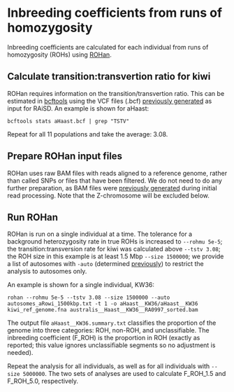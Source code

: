# Inbreeding coefficients from runs of homozygosity

Inbreeding coefficients are calculated for each individual from runs of homozygosity (ROHs) using [ROHan](https://github.com/grenaud/ROHan).

## Calculate transition:transvertion ratio for kiwi

ROHan requires information on the transition/transvertion ratio. This can be estimated in [bcftools](https://samtools.github.io/bcftools/) using the VCF files (.bcf) [previously generated](https://github.com/jordanbemmels/kiwi-holocene/blob/main/14_Selective_sweeps.md) as input for RAiSD. An example is shown for aHaast:

```
bcftools stats aHaast.bcf | grep "TSTV"
```

Repeat for all 11 populations and take the average: 3.08.

## Prepare ROHan input files

ROHan uses raw BAM files with reads aligned to a reference genome, rather than called SNPs or files that have been filtered. We do not need to do any further preparation, as BAM files were [previously generated](https://github.com/jordanbemmels/kiwi-holocene/blob/main/02_Initial_read_processing.md) during initial read processing. Note that the Z-chromosome will be excluded below.

## Run ROHan

ROHan is run on a single individual at a time. The tolerance for a background heterozygosity rate in true ROHs is increased to ```--rohmu 5e-5```; the transition:transversion rate for kiwi was calculated above ```--tstv 3.08```; the ROH size in this example is at least 1.5 Mbp ```--size 1500000```; we provide a list of autosomes with ```-auto``` (determined [previously](https://github.com/jordanbemmels/kiwi-holocene/blob/main/01_Identify_Zchr_scaffolds.md)) to restrict the analysis to autosomes only.

An example is shown for a single individual, KW36:

```
rohan --rohmu 5e-5 --tstv 3.08 --size 1500000 --auto autosomes_aRowi_1500kbp.txt -t 1 -o aHaast__KW36/aHaast__KW36 kiwi_ref_genome.fna australis__Haast__KW36__RA0997_sorted.bam
```

The output file ```aHaast__KW36.summary.txt``` classifies the proportion of the genome into three categories: ROH, non-ROH, and unclassifiable. The inbreeding coefficient (F_ROH) is the proportion in ROH (exactly as reported; this value ignores unclassifiable segments so no adjustment is needed).

Repeat the analysis for all individuals, as well as for all individuals with ```--size 5000000```. The two sets of analyses are used to calculate F_ROH_1.5 and F_ROH_5.0, respectively.

